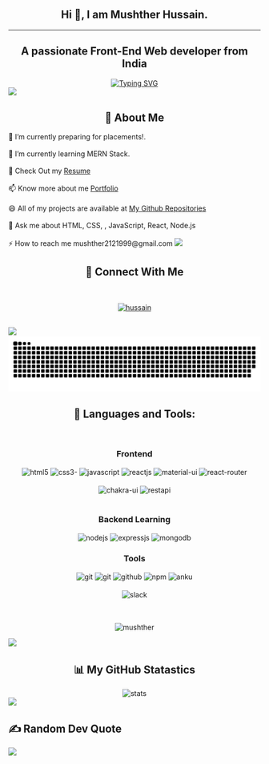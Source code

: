 <div>
<h2 align="center">
Hi 👋, I am Mushther Hussain. 
</h2>
<hr>
<h2 align="center">
A passionate Front-End Web developer from India
</h2>
<div align="center">
<a href="https://git.io/typing-svg"><img src="https://readme-typing-svg.demolab.com?font=Fira+Code&pause=1000&width=435&lines=Hi!+My+self+Mushther+Hussain.;I+am+a+Front-End+Web+developer.;Interested+with+working+with+Team.;Curious+to+learn+new+things+!" alt="Typing SVG" /></a>
</div>
<img src='https://raw.githubusercontent.com/andreasbm/readme/master/assets/lines/colored.png' />    
<div>
<h2 align="center">💫  About Me </h2>
 🔭 I’m currently preparing for placements!. <br><br>
 🌱 I’m currently learning MERN Stack.<br><br>
 <!-- 👯 I’m looking to collaborate on ...<br><br> -->
 🤔 Check Out my <a href="https://drive.google.com/file/d/1XnYSV5pnFH8VF8DubCd_3iIslWvPDF71/view">Resume</a><br><br>
 📫  Know more about me <a href="https://mushther.github.io/">Portfolio</a><br><br>
 😄 All of my projects are available at
<a href="https://github.com/mushther">My Github Repositories</a><br><br>
 💬 Ask me about HTML, CSS, , JavaScript, React, Node.js <br><br>
 ⚡ How to reach me mushther2121999@gmail.com
<img src='https://raw.githubusercontent.com/andreasbm/readme/master/assets/lines/colored.png' /> 
<h2 align="center">📱 Connect With Me </h2>
<br />
<p align="center">
<a href="https://www.linkedin.com/in/mushther-h-37a561132" target="blank"><img align="center" src="https://raw.githubusercontent.com/rahuldkjain/github-profile-readme-generator/master/src/images/icons/Social/linked-in-alt.svg" alt="hussain" height="30" width="40" /></a>
</p>
<br />
<img src='https://raw.githubusercontent.com/andreasbm/readme/master/assets/lines/colored.png' /> 
<div align="center">
  <a href="https://1999azzar.github.io/1999AZZAR/">
  <img  src="https://github.com/1999AZZAR/1999AZZAR/blob/main/resources/img/grid-snake.svg"
       alt="snake" /></a>
</div>
<h2 align="center">🚀 Languages and Tools: </h2>
<br/>
 <div align="center"><h3 align="center">Frontend</h3>
<img src="https://img.shields.io/badge/html5-%23E34F26.svg?style=for-the-badge&logo=html5&logoColor=white" align="center" alt="html5">
<img src = "https://img.shields.io/badge/css3-%231572B6.svg?style=for-the-badge&logo=css3&logoColor=white" align="center" alt="css3-">
<img src ="https://img.shields.io/badge/javascript-%23323330.svg?style=for-the-badge&logo=javascript&logoColor=%23F7DF1E" align="center" alt="javascript">
<img src="https://img.shields.io/badge/React-20232A?style=for-the-badge&logo=react&logoColor=61DAFB"  align="center" alt="reactjs" />
<img src="https://img.shields.io/badge/Material%20UI-007FFF?style=for-the-badge&logo=mui&logoColor=gold"  align="center" alt="material-ui"/>
 <img src="https://img.shields.io/badge/React_Router-CA4245?style=for-the-badge&logo=react-router&logoColor=teal"  align="center" alt="react-router" />
<br/>
<br/>
  <img src = "https://img.shields.io/badge/chakra ui-%234ED1C5.svg?style=for-the-badge&logo=chakraui&logoColor=white" align="center" alt="chakra-ui"/>
  <img src="https://img.shields.io/badge/rest api-%23000000.svg?style=for-the-badge&logo=flask&logoColor=white" align="center" alt="restapi"/>
</div>
 <br/>
  <div align="center"><h3 align="center">Backend Learning </h3> 
<img src="https://img.shields.io/badge/Node.js-339933?style=for-the-badge&logo=nodedotjs&logoColor=white" align="center" alt="nodejs" />
<img src="https://img.shields.io/badge/Express.js-000000?style=for-the-badge&logo=express&logoColor=white" align="center" alt="expressjs"/>
<img src="https://img.shields.io/badge/MongoDB-4EA94B?style=for-the-badge&logo=mongodb&logoColor=white" align="center" alt="mongodb"/>
 </div>
 <div align="center"><h3 align="center">Tools</h3>
   <img src="https://img.shields.io/badge/netlify-%23000000.svg?style=for-the-badge&logo=netlify&logoColor=#00C7B7" align="center" alt="git"/>
   <img src="https://img.shields.io/badge/vercel-%23000000.svg?style=for-the-badge&logo=vercel&logoColor=whit" align="center" alt="git"/>
<img src="https://img.shields.io/badge/GitHub-100000?style=for-the-badge&logo=github&logoColor=white"  align="center" alt="github"/>
<img src = "https://img.shields.io/badge/NPM-%23000000.svg?style=for-the-badge&logo=npm&logoColor=white" align="center" alt="npm">
   <img src="https://img.shields.io/badge/Visual%20Studio-5C2D91.svg?style=for-the-badge&logo=visual-studio&logoColor=white"  align="center" alt="anku"/>
   <br/>
<br/>
   <img src="https://img.shields.io/badge/Slack-4A154B?style=for-the-badge&logo=slack&logoColor=white" align="center" alt="slack"/>
 </div>
</div>

<br/>
<br/>
<p align="center"> <img src="https://komarev.com/ghpvc/?username=mushther-hussain&label=Profile%20views&color=0e75b6&style=flat" alt="mushther" /> </p>
<img src='https://raw.githubusercontent.com/andreasbm/readme/master/assets/lines/colored.png' /> 
<h2 align="center">📊 My GitHub Statastics </h2>
<div align="center">
<img src="https://streak-stats.demolab.com?user=mushther&theme=github-dark"
       alt="stats" /></a>
</div>
<img src='https://raw.githubusercontent.com/andreasbm/readme/master/assets/lines/colored.png' /> 
 <h2> ✍️ Random Dev Quote </h2>
 <img src='https://quotes-github-readme.vercel.app/api?type=horizontal&theme=radical'/> 
</div>
<!--
### <h2 align="center">&#127894; My Projects</h2>


<a href="#" target="_blank"> <img src="https://cdn.icon-icons.com/icons2/2415/PNG/512/react_original_wordmark_logo_icon_146375.png" alt="react" width="50"/> </a> 

 <table>
<tr >
    <caption>React-Redux Projects<caption>
    <th width="5%">S.Nu </th>
    <th align="left" width="20%">Project Name</th>
    <th align="left" width="40%">Project Link</th>
    <th align="left" width="30%">Libraries and Technologies I use</th>
  
</tr>
<tr>
    <td align=center >1.</td>
    <td>React-Project</td>
    <td>https://gamzeyasarr.netlify.app/</td> 
    <td>React-React DOM-Props-Components</td>
</tr>

<tr>
    <td align=center>2.</td>
    <td>React-TourPlaces-Project</td>
    <td>https://gmz-react-tour-places.netlify.app/</td> 
    <td>React-React DOM-Props-Components</td>
</tr>
<tr>
    <td align=center>3.</td>
    <td>React-Employee-List-Project</td>
    <td>https://gmz-react-employee-list.netlify.app/</td> 
    <td>React-Props-HTML-CSS-JavaScript</td>
</tr>
<tr>
    <td align=center>4.</td>
    <td>React-Language-Card-Project</td>
    <td>https://gmz-language-card.netlify.app/</td> 
    <td>React-Props-React DOM-Components</td>
</tr>

<!-- <tr>
    <td align=center>5.</td>
    <td>React-Task-Tracker-Project</td>
    <td>https://react-tasktracker-gmz.netlify.app/</td> 
    <td>React-Props-UseEffect-HTML-CSS-JavaScript</td>
</tr> -->
<!--
<tr>
    <td align=center>5.</td>
    <td>React-Random-User-App-Project</td>
    <td>https://user-app-gmz.netlify.app//</td> 
    <td>React-Props-UseEffect-HTML-CSS-JavaScript</td>
</tr>  
<tr>
    <td align=center>7.</td>
    <td>React-Random-User-App-Project-2</td>
    <td>https://random-user-app-v2-five.vercel.app/</td> 
    <td>React-Props-useEffect-Axios-Async Await-Rest API</td>
</tr> 
<tr>
<td align=center>6.</td>
<td>React-Clarusway-Web-Design</td>
 <td>https://react-gmz-clarusway-web-design.vercel.app/</td>
<td>React-onClick-Nagivate-styledComponent-Routes</td>
</tr>    
<tr>
<td align=center>7.</td>
<td>React-Weather-App</td>
 <td>https://react-weather-app-starter-gamze.vercel.app/</td>
<td>React-useEffect-useState-Props-Axios-Api-Async Await-API</td>
</tr> 
<tr>
<td align=center>8.</td>
<td>React-Recipe-App</td>
 <td>https://recipe-app-solution-gmz-react.vercel.app/</td>
<td>React-useEffect-Props-Async Await-API-JavaScript</td>
</tr> 
<tr>
<td align=center>9.</td>
<td>React-Movie-App</td>
 <td>https://movie-app-react-gamze.vercel.app/</td>
<td>React-Tailwind-Tostify-Firebase-Context-useEffect-Props-Async Await-API</td>
</tr>
</table>

<a href="#" target="_blank"> <img src="https://user-images.githubusercontent.com/94930605/160258641-8ae74778-b44c-4767-a777-e5ece56b29f8.png" alt="html" height="50"/> </a> 
 <a href="#" target="_blank"> <img src="https://user-images.githubusercontent.com/94930605/160258671-03184473-a73b-4c7a-865c-4bc4a3864fcc.png" alt="css" height="50"/> </a> 
 <a href="#" target="_blank"> <img src="https://cdn.icon-icons.com/icons2/2108/PNG/512/javascript_icon_130900.png" alt="js" height="45"/> </a>

<table>
 <tr>
 <caption>HTML-CSS-JavaScript Projects<caption>
    <td align=center >1.</td>
    <td>TO-DO List</td>
    <td>https://gamzeysr.github.io/TODOProject/</td>
    <td>Dom-DomEvent-Capturing</td>
</tr>
<tr>
<td align=center >2.</td>
<td>Digital-Clock</td>
 <td>https://gamzeysr.github.io/Digital-clock/</td>
<td>Function</td>
</tr>
<tr>
    <td align=center >3.</td>
    <td>Weather</td>
    <td>https://gamzeysr.github.io/WEATHER-PROJECT/</td>
    <td>async/await-LocalStorage</td>
</tr>
<tr>
<td align=center>4.</td>
<td>Calculator</td>
 <td>https://gamzeysr.github.io/Calculator-js/</td>
<td>SwitchCase</td>
</tr>
<tr>
<td align=center>5.</td>
<td>MoleGame</td>
 <td>https://gamzeysr.github.io/MoleGame/</td>
<td>Function-Math.floor-Math.random</td>
</tr>
<tr>
<td align=center>6.</td>
<td>Checkout Page</td>
 <td>https://gamzeysr.github.io/JS01-project-shopping/</td>
<td>if/else parseFloat-forEach</td>
</tr>
<tr>
<td align=center>7.</td>
<td>Cinema-ticket</td>
 <td>https://gamzeysr.github.io/Cinema-ticket/</td>
<td>Function</td>
</tr>
<tr>
<td align=center>8.</td>
<td>Quiz</td>
 <td>https://gamzeysr.github.io/quiz-app/</td>
<td>Function-addEventListener</td>
</tr>
<tr>
<td align=center>9.</td>
<td>Guessing Game</td>
 <td>https://gamzeysr.github.io/guessing-game/</td>
<td>LocalStorage-if-else-querySelector</td>
</tr>
<tr>
<td align=center>10.</td>
<td>Flappy Bird</td>
 <td>https://flappy-bird-game-gamze.vercel.app/</td>
<td>Function-if-else-querySelector-getBoundingClientRect-SoundEffects</td>
</tr>
<tr>
<td align=center>11.</td>
<td>ToDoListLocalStorage</td>
 <td>https://todo-local-storage-gamze.vercel.app/</td>
<td>Function-if-else-querySelector-localStorage-Events</td>
</tr>
</table>
-->
